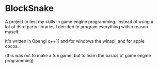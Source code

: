 # BlockSnake
A project to test my skills in game engine programming. 
Instead of using a lot of third party libraries I decided to program everything within reason myself.

It's written in Opengl c++11 and for windows the winapi, and for apple cocoa.

(this was not to make a fun game, but to learn the basics of game engine programming) 
